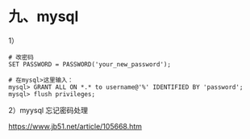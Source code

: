 # 九、mysql

1）

```
# 改密码
SET PASSWORD = PASSWORD('your_new_password');

# 在mysql>这里输入：
mysql> GRANT ALL ON *.* to username@'%' IDENTIFIED BY 'password';
mysql> flush privileges;
```

2）myysql 忘记密码处理 

<https://www.jb51.net/article/105668.htm> 

